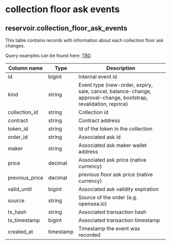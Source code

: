 # collection floor ask events

## **reservoir.collection\_floor\_ask\_events**

This table contains records with information about each collection floor ask changes.

Query examples can be found here: [TBD](TBD)

| **Column name** | **Type**  | **Description**                                                                                                 |
|-----------------|-----------|-----------------------------------------------------------------------------------------------------------------|
| id              | bigint    | Internal event id                                                                                               |
| kind            | string    | Event type (new-order, expiry, sale, cancel, balance-change, approval-change, bootstrap, revalidation, reprice) |
| collection\_id  | string    | Collection id                                                                                                   |
| contract        | string    | Contract address                                                                                                |
| token\_id       | string    | Id of the token in the collection                                                                               |
| order\_id       | string    | Associated ask id                                                                                               |
| maker           | string    | Associated ask maker wallet address                                                                             |
| price           | decimal   | Associated ask price (native currency)                                                                          |
| previous\_price | decimal   | previous floor ask price (native currency)                                                                      |
| valid\_until    | bigint    | Associated ask validity expiration                                                                              |
| source          | string    | Source of the order (e.g. opensea.io)                                                                           |
| tx\_hash        | string    | Associated transaction hash                                                                                     |
| tx\_timestamp   | bigint    | Associated transaction timestamp                                                                                |
| created\_at     | timestamp | Timestamp the event was recorded                                                                                |
